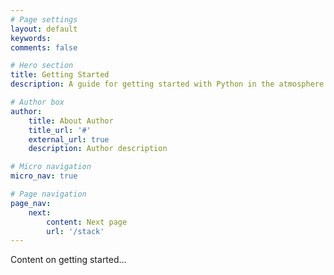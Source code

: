 ```yaml
---
# Page settings
layout: default
keywords:
comments: false

# Hero section
title: Getting Started
description: A guide for getting started with Python in the atmosphere and ocean sciences.

# Author box
author:
    title: About Author
    title_url: '#'
    external_url: true
    description: Author description

# Micro navigation
micro_nav: true

# Page navigation
page_nav:
    next:
        content: Next page
        url: '/stack'
---
```


Content on getting started...
